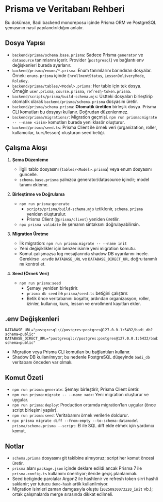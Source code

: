 ﻿# Prisma ve Veritabanı Rehberi

Bu doküman, Badi backend monoreposu içinde Prisma ORM ve PostgreSQL şemasının nasıl yapılandırıldığını anlatır.

## Dosya Yapısı
- `backend/prisma/schema.base.prisma`: Sadece Prisma `generator` ve `datasource` tanımlarını içerir. Provider (`postgresql`) ve bağlantı env değişkenleri burada ayarlanır.
- `backend/prisma/enums/*.prisma`: Enum tanımlarını barındıran dosyalar. Örnek: `enums.prisma` içinde `EnrollmentStatus`, `LessonDeliveryMode`, `RoleKey`.
- `backend/prisma/tables/<Model>.prisma`: Her tablo için tek dosya. Örneğin `user.prisma`, `course.prisma`, `refresh-token.prisma`.
- `backend/scripts/prisma/build-schema.mjs`: Üstteki dosyaları birleştirip otomatik olarak `backend/prisma/schema.prisma` dosyasını üretir.
- `backend/prisma/schema.prisma`: **Otomatik üretilen** birleşik dosya. Prisma CLI komutları bu dosyayı kullanır. Doğrudan düzenlenmez.
- `backend/prisma/migrations/`: Migration geçmişi. `npm run prisma:migrate -- --name <isim>` komutları burada yeni klasör oluşturur.
- `backend/prisma/seed.ts`: Prisma Client ile örnek veri (organization, roller, kullanıcılar, kurs/lesson) oluşturan seed betiği.

## Çalışma Akışı
1. **Şema Düzenleme**
   - İlgili tablo dosyasını (`tables/<Model>.prisma`) veya enum dosyasını güncelle.
   - `schema.base.prisma` yalnızca generator/datasource içindir; model tanımı ekleme.

2. **Birleştirme ve Doğrulama**
   - `npm run prisma:generate`
     - `scripts/prisma/build-schema.mjs` tetiklenir, `schema.prisma` yeniden oluşturulur.
     - Prisma Client (`@prisma/client`) yeniden üretilir.
   - `npx prisma validate` ile şemanın sintaksını doğrulayabilirsin.

3. **Migration Üretme**
   - İlk migration: `npm run prisma:migrate -- --name init`
   - Yeni değişiklikler için benzer isimle yeni migration komutu.
   - Komut çalışmazsa log mesajlarında shadow DB uyarılarını incele. Gerekirse `.env`de `DATABASE_URL` ve `DATABASE_DIRECT_URL` doğru tanımlı mı kontrol et.

4. **Seed (Örnek Veri)**
   - `npm run prisma:seed`
     - Şemayı yeniden birleştirir.
     - `prisma db seed` ile `prisma/seed.ts` betiğini çalıştırır.
     - Betik önce veritabanını boşaltır, ardından organizasyon, roller, izinler, kullanıcı, kurs, lesson ve enrollment kayıtları ekler.

## .env Değişkenleri
```
DATABASE_URL="postgresql://postgres:postgres@127.0.0.1:5432/badi_db?schema=public"
DATABASE_DIRECT_URL="postgresql://postgres:postgres@127.0.0.1:5432/badi_db?schema=public"
```
- Migration veya Prisma CLI komutları bu bağlantıları kullanır.
- Shadow DB kullanılmıyor; bu nedenle PostgreSQL düşeyinde `badi_db` veritabanı önceden var olmalı.

## Komut Özeti
- `npm run prisma:generate`: Şemayı birleştirir, Prisma Client üretir.
- `npm run prisma:migrate -- --name <ad>`: Yeni migration oluşturur ve uygular.
- `npm run prisma:deploy`: Production ortamda migration’ları uygular (önce script birleşimi yapılır).
- `npm run prisma:seed`: Veritabanını örnek verilerle doldurur.
- `npx prisma migrate diff --from-empty --to-schema-datamodel prisma/schema.prisma --script`: El ile SQL diff elde etmek için yardımcı komut.

## Notlar
- `schema.prisma` dosyasını git takibine almıyoruz; script her komut öncesi üretir.
- `prisma` alanı `package.json` içinde deklare edildi ancak Prisma 7 ile `prisma.config.ts` kullanımı öneriliyor; ileride geçiş planlanmalı.
- Seed betiginde parolalar Argon2 ile hashlenir ve refresh token sirri hashli saklanir; yer tutucu `demo-hash` artik kullanilmiyor.
- Migration isimleri zaman damgasıyla oluştu (`20250930073220_init` vb.); ortak çalışmalarda merge sırasında dikkat edilmeli.
